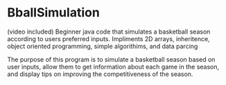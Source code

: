 # BballSimulation
(video included) Beginner java code that simulates a basketball season according to users preferred inputs. 
Impliments 2D arrays, inheritence, object oriented programming, simple algorithims, and data parcing

The purpose of this program is to simulate a basketball season based on user inputs, allow them to get information about each game in the season, and display tips on improving the competitiveness of the season.
